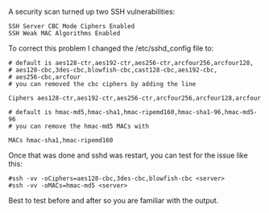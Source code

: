 A security scan turned up two SSH vulnerabilities:
```
SSH Server CBC Mode Ciphers Enabled
SSH Weak MAC Algorithms Enabled
```

To correct this problem I changed the /etc/sshd_config file to:
```
# default is aes128-ctr,aes192-ctr,aes256-ctr,arcfour256,arcfour128,
# aes128-cbc,3des-cbc,blowfish-cbc,cast128-cbc,aes192-cbc,
# aes256-cbc,arcfour
# you can removed the cbc ciphers by adding the line

Ciphers aes128-ctr,aes192-ctr,aes256-ctr,arcfour256,arcfour128,arcfour

# default is hmac-md5,hmac-sha1,hmac-ripemd160,hmac-sha1-96,hmac-md5-96
# you can remove the hmac-md5 MACs with

MACs hmac-sha1,hmac-ripemd160
```

Once that was done and sshd was restart, you can test for the issue like this:
```
#ssh -vv -oCiphers=aes128-cbc,3des-cbc,blowfish-cbc <server>
#ssh -vv -oMACs=hmac-md5 <server>
```

Best to test before and after so you are familiar with the output.
